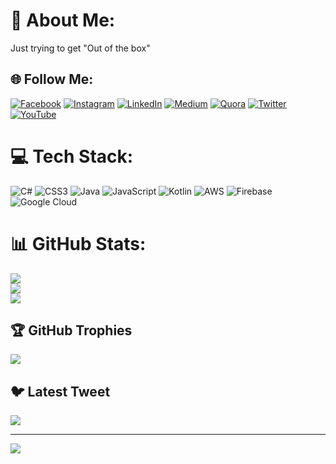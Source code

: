 # 💫 About Me:
Just trying to get "Out of the box"


## 🌐 Follow Me:
[![Facebook](https://img.shields.io/badge/Facebook-%231877F2.svg?logo=Facebook&logoColor=white)](https://facebook.com/Thekaifriaz) [![Instagram](https://img.shields.io/badge/Instagram-%23E4405F.svg?logo=Instagram&logoColor=white)](https://instagram.com/Zulkaifriaz) [![LinkedIn](https://img.shields.io/badge/LinkedIn-%230077B5.svg?logo=linkedin&logoColor=white)](https://linkedin.com/in/Zulkaifriaz) [![Medium](https://img.shields.io/badge/Medium-12100E?logo=medium&logoColor=white)](https://medium.com/@Zulkaifriaz) [![Quora](https://img.shields.io/badge/Quora-%23B92B27.svg?logo=Quora&logoColor=white)](https://quora.com/profile/Zulkaif-riaz) [![Twitter](https://img.shields.io/badge/Twitter-%231DA1F2.svg?logo=Twitter&logoColor=white)](https://twitter.com/Zulkaif_riaz) [![YouTube](https://img.shields.io/badge/YouTube-%23FF0000.svg?logo=YouTube&logoColor=white)](https://youtube.com/@Zulkaifriaz) 

# 💻 Tech Stack:
![C#](https://img.shields.io/badge/c%23-%23239120.svg?style=for-the-badge&logo=c-sharp&logoColor=white) ![CSS3](https://img.shields.io/badge/css3-%231572B6.svg?style=for-the-badge&logo=css3&logoColor=white) ![Java](https://img.shields.io/badge/java-%23ED8B00.svg?style=for-the-badge&logo=java&logoColor=white) ![JavaScript](https://img.shields.io/badge/javascript-%23323330.svg?style=for-the-badge&logo=javascript&logoColor=%23F7DF1E) ![Kotlin](https://img.shields.io/badge/kotlin-%230095D5.svg?style=for-the-badge&logo=kotlin&logoColor=white) ![AWS](https://img.shields.io/badge/AWS-%23FF9900.svg?style=for-the-badge&logo=amazon-aws&logoColor=white) ![Firebase](https://img.shields.io/badge/firebase-%23039BE5.svg?style=for-the-badge&logo=firebase) ![Google Cloud](https://img.shields.io/badge/Google%20Cloud-%234285F4.svg?style=for-the-badge&logo=google-cloud&logoColor=white)
# 📊 GitHub Stats:
![](https://github-readme-stats.vercel.app/api?username=Zulkaifriaz&theme=default&hide_border=false&include_all_commits=false&count_private=false)<br/>
![](https://github-readme-streak-stats.herokuapp.com/?user=Zulkaifriaz&theme=default&hide_border=false)<br/>
![](https://github-readme-stats.vercel.app/api/top-langs/?username=Zulkaifriaz&theme=default&hide_border=false&include_all_commits=false&count_private=false&layout=compact)

## 🏆 GitHub Trophies
![](https://github-profile-trophy.vercel.app/?username=Zulkaifriaz&theme=nord&no-frame=false&no-bg=false&margin-w=4)

## 🐦 Latest Tweet
[![](https://gtce.itsvg.in/api?username=Zulkaif_riaz)](https://github.com/VishwaGauravIn/github-twitter-card-embed)


---
[![](https://visitcount.itsvg.in/api?id=Zulkaifriaz&icon=2&color=1)](https://visitcount.itsvg.in)